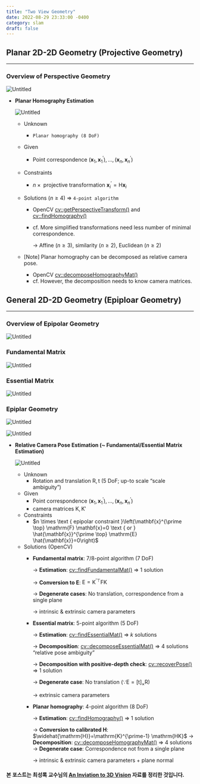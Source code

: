 ```yaml
---
title: "Two View Geometry"
date: 2022-08-29 23:33:00 -0400
category: slam
draft: false
---
```


## Planar 2D-2D Geometry (Projective Geometry)

---

### Overview of Perspective Geometry

![Untitled](./images/220829/0.png)

- **Planar Homography Estimation**

    ![Untitled](./images/220829/1.png)

    - Unknown
        - `Planar homography (8 DoF)`
    - Given
        - Point correspondence $\left(\mathbf{x}_{1}, \mathbf{x}_{1}^{\prime}\right), \ldots,\left(\mathbf{x}_{n}, \mathbf{x}_{n}^{\prime}\right)$
    - Constraints
        - $n \times \text { projective transformation } \mathbf{x}_{i}^{\prime}=\mathrm{H} \mathbf{x}_{i}$
    - Solutions ($n \geq 4$) ⇒ `4-point algorithm`
        - OpenCV [cv::getPerspectiveTransform()](https://docs.opencv.org/4.x/da/d54/group__imgproc__transform.html#ga20f62aa3235d869c9956436c870893ae) and [cv::findHomography()](apple.com/kr-edu/store)
        - cf. More simplified transformations need less number of minimal correspondence.

            → Affine ($n \geq 3$), similarity ($n \geq 2$), Euclidean ($n \geq 2$)

    - [Note] Planar homography can be decomposed as relative camera pose.
        - OpenCV [cv::decomposeHomographyMat()](https://docs.opencv.org/4.x/d9/d0c/group__calib3d.html#ga7f60bdff78833d1e3fd6d9d0fd538d92)
        - cf. However, the decomposition needs to know camera matrices.

## General 2D-2D Geometry (Epiploar Geometry)

---

### Overview of Epipolar Geometry

![Untitled](./images/220829/2.png)

### Fundamental Matrix

![Untitled](./images/220829/3.png)

### Essential Matrix

![Untitled](./images/220829/4.png)

### Epiplar Geometry

![Untitled](./images/220829/5.png)

![Untitled](./images/220829/6.png)

- **Relative Camera Pose Estimation (~ Fundamental/Essential Matrix Estimation)**

    ![Untitled](./images/220829/7.png)

    - Unknown
        - Rotation and translation $\mathrm{R,t}$ (5 DoF; up-to scale “scale ambiguity”)
    - Given
        - Point correspondence $\left(\mathbf{x}_1, \mathbf{x}_1^{\prime}\right), \ldots,\left(\mathbf{x}_n, \mathbf{x}_n^{\prime}\right)$
        - camera matrices $\mathrm{K,K'}$
    - Constraints
        - $n \times \text { epipolar constraint }\left(\mathbf{x}^{\prime \top} \mathrm{F} \mathbf{x}=0 \text { or } \hat{\mathbf{x}}^{\prime \top} \mathrm{E} \hat{\mathbf{x}}=0\right)$
    - Solutions (OpenCV)
        - **Fundamental matrix**: 7/8-point algorithm (7 DoF)

            → **Estimation**: [cv::findFundamentalMat()](https://docs.opencv.org/3.4/d9/d0c/group__calib3d.html#ga59b0d57f46f8677fb5904294a23d404a) ⇒ 1 solution

            → **Conversion to $\mathrm{E}$**: $\mathrm{E}=\mathrm{K}^{\prime \top} \mathrm{FK}$

            → **Degenerate cases**: No translation, correspondence from a single plane

            → intrinsic & extrinsic camera parameters

        - **Essential matrix**: 5-point algorithm (5 DoF)

            → **Estimation**: [cv::findEssentialMat()](https://docs.opencv.org/3.4/d9/d0c/group__calib3d.html#ga0b166d41926a7793ab1c351dbaa9ffd4) ⇒ $k$ solutions

            → **Decomposition**: [cv::decomposeEssentialMat()](https://docs.opencv.org/3.4/d9/d0c/group__calib3d.html#ga54a2f5b3f8aeaf6c76d4a31dece85d5d) ⇒ 4 solutions “relative pose ambiguity”

            → **Decomposition with positive-depth check**: [cv::recoverPose()](https://docs.opencv.org/4.x/d9/d0c/group__calib3d.html#ga1b2f149ee4b033c4dfe539f87338e243) ⇒ 1 solution

            → **Degenerate case**: No translation ($\because \mathrm{E}=[\mathrm{t}]_{\times} \mathrm{R}$)

            → extrinsic camera parameters

        - **Planar homography**: 4-point algorithm (8 DoF)

            → **Estimation**: [cv::findHomography()](https://docs.opencv.org/3.4/d9/d0c/group__calib3d.html#ga4abc2ece9fab9398f2e560d53c8c9780) ⇒ 1 solution

            → **Conversion to calibrated $\mathrm{H}$**: $\widehat{\mathrm{H}}=\mathrm{K}^{\prime-1} \mathrm{HK}$
            → **Decomposition**: [cv::decomposeHomographyMat()](https://docs.opencv.org/3.4/d9/d0c/group__calib3d.html#ga7f60bdff78833d1e3fd6d9d0fd538d92) ⇒ 4 solutions
            → **Degenerate case**: Correspondence not from a single plane

            → intrinsic & extrinsic camera parameters + plane normal

#### 본 포스트는 최성록 교수님의 [An Inviation to 3D Vision](http://github.com/sunglok/3dv_tutorial) 자료를 정리한 것입니다.
